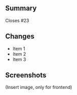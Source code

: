 ## Summary

<!-- Describe the pull request here  -->

Closes #23

## Changes

- Item 1
- Item 2
- Item 3

## Screenshots

(Insert image, only for frontend)
